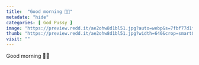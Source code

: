 ```yaml
---
title:  "Good morning 🎀🍑"
metadate: "hide"
categories: [ God Pussy ]
image: "https://preview.redd.it/ae2ohw8d1bl51.jpg?auto=webp&s=7fbf77d1fdc6945fddf82f86957c9c7abd820bf0"
thumb: "https://preview.redd.it/ae2ohw8d1bl51.jpg?width=640&crop=smart&auto=webp&s=069fb09400da3fb26fc313f82e81877229a97e42"
visit: ""
---
```

Good morning 🎀🍑
